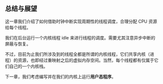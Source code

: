 ## 总结与展望

这一章我们介绍了如何借助时钟中断实现周期性的线程调度，合理分配 CPU 资源给每个线程。

我们在后台运行一个内核线程 idle 来进行线程的调度。需要尤其注意异步中断的屏蔽与恢复。

不过，目前为止我们所涉及到的线程全都是所谓的内核线程，它们共享内核（进程）的资源，也即经过重映射之后的虚拟内存空间。当然，每个线程都有仅属于它们自己的一个内核栈。

下一章，我们考虑编写并在我们的内核上运行**用户态程序**。